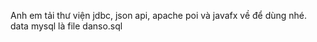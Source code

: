 Anh em tải thư viện jdbc, json api, apache poi và javafx về để dùng nhé.
data mysql là file danso.sql
